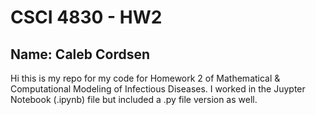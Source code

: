 # CSCI 4830 - HW2
## Name: Caleb Cordsen
Hi this is my repo for my code for Homework 2 of Mathematical & Computational Modeling of Infectious Diseases.
I worked in the Juypter Notebook (.ipynb) file but included a .py file version as well.

